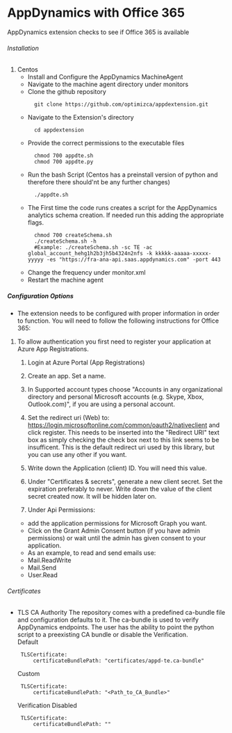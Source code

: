 # AppDynamics with Office 365
AppDynamics extension checks to see if Office 365 is available


###### Installation

1. Centos
    - Install and Configure the AppDynamics MachineAgent
    - Navigate to the machine agent directory under monitors
    - Clone the github repository
      ```
        git clone https://github.com/optimizca/appdextension.git
      ```
    - Navigate to the Extension's directory
      ```
        cd appdextension
      ```
    - Provide the correct permissions to the executable files
      ```
        chmod 700 appdte.sh 
        chmod 700 appdte.py
      ```
    - Run the bash Script (Centos has a preinstall version of python and therefore there should'nt be any further changes)
      ```
        ./appdte.sh
      ```
    - The First time the code runs creates a script for the AppDynamics analytics schema creation. If needed run this adding the appropriate flags.
      ```
        chmod 700 createSchema.sh
        ./createSchema.sh -h 
        #Example: ./createSchema.sh -sc TE -ac global_account_hehg1h2b3jh5b4324n2nfs -k kkkkk-aaaaa-xxxxx-yyyyy -es "https://fra-ana-api.saas.appdynamics.com" -port 443
      ```
    - Change the frequency under monitor.xml
    - Restart the machine agent
    
##### Configuration Options
 - The extension needs to be configured with proper information in order to function. You will need to follow the following instructions for Office 365:
 1. To allow authentication you first need to register your application at Azure App Registrations.
    1. Login at Azure Portal (App Registrations)
    2. Create an app. Set a name.
    3. In Supported account types choose "Accounts in any organizational directory and personal Microsoft accounts (e.g. Skype, Xbox, Outlook.com)", if you are using a personal       account.
    4. Set the redirect uri (Web) to: https://login.microsoftonline.com/common/oauth2/nativeclient and click register. This needs to be inserted into the "Redirect URI" text box       as simply checking the check box next to this link seems to be insufficent. This is the default redirect uri used by this library, but you can use any other if you want.
    5. Write down the Application (client) ID. You will need this value.

    6. Under "Certificates & secrets", generate a new client secret. Set the expiration preferably to never. Write down the value of the client secret created now. It will be          hidden later on.
    7. Under Api Permissions:
    * add the application permissions for Microsoft Graph you want.
    * Click on the Grant Admin Consent button (if you have admin permissions) or wait until the admin has given consent to your application.
    * As an example, to read and send emails use:
     * Mail.ReadWrite
     * Mail.Send
     * User.Read
       
###### Certificates
  - TLS CA Authority
      The repository comes with a predefined ca-bundle file and configuration defaults to it. The ca-bundle is used to verify AppDynamics endpoints. The user has the ability to point the python script to a preexisting CA bundle or disable the Verification.     
      Default
       ```
        TLSCertificate:
            certificateBundlePath: "certificates/appd-te.ca-bundle"
       ```
      Custom
       ```
        TLSCertificate:
            certificateBundlePath: "<Path_to_CA_Bundle>"
       ```
      Verification Disabled
       ```
        TLSCertificate:
            certificateBundlePath: ""
       ```
